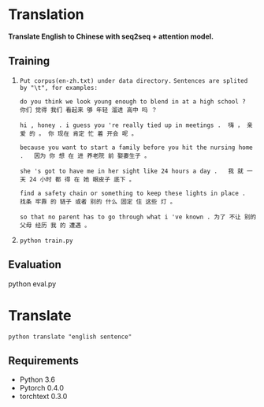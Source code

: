# Translation

**Translate English to Chinese with seq2seq  + attention model.**

## Training

1. `Put corpus(en-zh.txt) under data directory.`
`Sentences are splited by "\t", for examples:`

	`do you think we look young enough to blend in at a high school ?	你们 觉得 我们 看起来 够 年轻 溜进 高中 吗 ？`
	
	`hi , honey . i guess you 're really tied up in meetings .	嗨 ， 亲爱 的 。 你 现在 肯定 忙 着 开会 呢 。`
	
	`because you want to start a family before you hit the nursing home .	因为 你 想 在 进 养老院 前 娶妻生子 。`
	
	`she 's got to have me in her sight like 24 hours a day .	我 就 一天 24 小时 都 得 在 她 眼皮子 底下 。`
	
	`find a safety chain or something to keep these lights in place .	找条 牢靠 的 链子 或者 别的 什么 固定 住 这些 灯 。`
	
	`so that no parent has to go through what i 've known .	为了 不让 别的 父母 经历 我 的 遭遇 。`

2. `python train.py`


## Evaluation

 python eval.py


# Translate

`python translate "english sentence"`


## Requirements

- Python 3.6
- Pytorch 0.4.0
- torchtext 0.3.0




